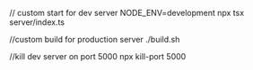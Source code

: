// custom start for dev server
NODE_ENV=development npx tsx server/index.ts

//custom build for production server
./build.sh

//kill dev server on port 5000
npx kill-port 5000
